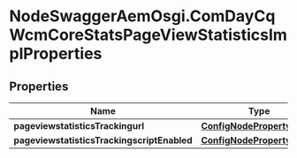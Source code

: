 # NodeSwaggerAemOsgi.ComDayCqWcmCoreStatsPageViewStatisticsImplProperties

## Properties

Name | Type | Description | Notes
------------ | ------------- | ------------- | -------------
**pageviewstatisticsTrackingurl** | [**ConfigNodePropertyString**](ConfigNodePropertyString.md) |  | [optional] 
**pageviewstatisticsTrackingscriptEnabled** | [**ConfigNodePropertyString**](ConfigNodePropertyString.md) |  | [optional] 


